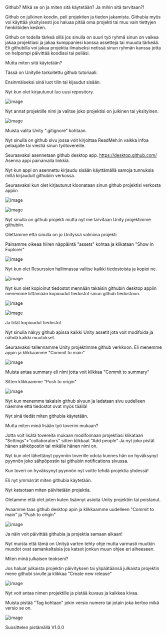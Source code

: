 Github? Mikä se on ja miten sitä käytetään? Ja mihin sitä tarvitaan?!

Github on julkinen koodin, peli projektien ja tiedon jakamista.
Githubia myös voi käyttää yksityisesti jos haluaa pitää oma projekti tai muu vain tiettyjen henkilöiden kesken.

Github on todella tärkeä sillä jos sinulla on suuri työ ryhmä sinun on vaikea jakaa projektiasi ja jakaa kumppaniesi kanssa assetteja tai muuuta tärkeää.
Eli githubilla voi jakaa projektia ilmaiseksi netissä sinun ryhmän kanssa jotta on helpompi päivittää koodiasi tai peliäsi.


Mutta miten sitä käytetään?

Tässä on Unitylle tarkoitettu github tutoriaali:

Ensinmäiseksi sinä luot tilin tai kijaudut sisään.

Nyt kun olet kirjautunut luo uusi repository.

![image](https://github.com/JukkaPekka99/Github-hy-dytys/assets/160464527/eaee20a0-e2a8-4fd3-87e9-43ea488193b9)

Nyt annat projektille nimi ja valitse joko projektisi on julkinen tai yksityinen.

![image](https://github.com/JukkaPekka99/Github-hy-dytys/assets/160464527/afb0baa0-45b4-4751-b5f3-fc5da561ec72)

Muista valita  Unity ".gitignore" kohtaan.


Nyt sinulla on github sivu jossa voit kirjoittaa ReadMeh:in vaikka infoa pelaajalle tai viestiä sinun työtovereille.

Seuraavaksi asennetaan github desktop app.
https://desktop.github.com/
Asenna appi painamalla linkkiä.

Nyt kun appi on asennettu kirjaudu sisään käyttämällä samoja tunnuksia millä kirjauduit githubiin verkossa.

Seuraavaksi kun olet kirjautunut kloonataan sinun github projektisi verkosta appiin

![image](https://github.com/JukkaPekka99/Github-hy-dytys/assets/160464527/dd218c4c-68a6-48a2-82ce-e8bd51a4902d)


![image](https://github.com/JukkaPekka99/Github-hy-dytys/assets/160464527/3f5b6795-59c7-42a2-b09b-7134ae3333ef)


Nyt sinulla on github projekti mutta nyt me tarvitaan Unity projektimme githubiin.

Olettamme että sinulla on jo Unityssä valmiina projekti 

Painamme oikeaa hiiren näppäintä "assets" kohtaa ja klikataan "Show in Explorer"

![image](https://github.com/JukkaPekka99/Github-hy-dytys/assets/160464527/9bd2d968-efd4-4dab-8542-40265c45144e)

Nyt kun olet Resurssien hallinnassa valitse kaikki tiedostoista ja kopioi ne.

![image](https://github.com/JukkaPekka99/Github-hy-dytys/assets/160464527/335ac08d-3e04-497c-91c1-9f54162c871b)

Nyt kun olet kopioinut tiedostot mennään takaisin githubin desktop appiin menemme liittämään kopioudut tiedostot sinun github tiedostoon.

![image](https://github.com/JukkaPekka99/Github-hy-dytys/assets/160464527/b53d255a-1833-4877-adeb-e88b2431fe09)

![image](https://github.com/JukkaPekka99/Github-hy-dytys/assets/160464527/bc8dcda1-6821-4083-bb59-32a6afb38229)

Ja liität kopioudut tiedostot.

Nyt sinulla näkyy github apissa kaikki Unity assetit jota voit modifoida ja nähdä kaikki muutokset.

Seuraavaksi tallennamme Unity projektimme github verkkoon.
Eli menemme appin ja klikkaamme "Commit to main"

![image](https://github.com/JukkaPekka99/Github-hy-dytys/assets/160464527/c64b44bb-bebb-41c6-b1f2-073f8091895d)

Muista antaa summary eli nimi jotta voit klikkaa "Commit to summary"

Sitten klikkaamme "Push to origin"

![image](https://github.com/JukkaPekka99/Github-hy-dytys/assets/160464527/2a83ebe1-0a0c-4a71-bf38-6f132e1efe59)

Nyt kun menemme takaisin github sivuun ja ladataan sivu uudelleen näemme että tiedostot ovat myös täällä!

Nyt sinä tiedät miten githubia käytetään.

Mutta miten minä lisään työ toverini mukaan?

Jotta voit lisätä tovereita mukaan modifoimaan projektiasi klikataan "Settings">"collaborators"
sitten klikkaat "Add people"
Ja nyt joko pistät hänen sähköpostin tai mikälie hänen nimi on.

Nyt kun olet lähettänyt pyynnön toverille odota kunnes hän on hyväksynyt pyynnön joko sähpöpostin tai githubin notifications sivussa.

Kun toveri on hyväksynyt pyynnön nyt voitte tehdä projektia yhdessä!



Eli nyt ymmärrät miten githubia käytetään.

Nyt katsotaan miten päivitetään projektia.

Oletamme että olet joten kuten lisännyt asioita Unity projektiin tai poistanut.

Avaamme taas github desktop apin ja klikkaamme uudelleen "Commit to main" ja "Push to origin"

![image](https://github.com/JukkaPekka99/Github-hy-dytys/assets/160464527/0c471fd2-5a73-40be-98e6-67338981c3ac)

Ja näin voit päivittää githubia ja projektia samaan aikaan!


Nyt muista että tämä on Unityä varten tehty ohje mutta varmasti muutkin muodot ovat samankaltaisia jos katsot jonkun muun ohjee eri aiheeseen.


Miten minä julkaisen teokseni?

Jos haluat julkaista projektin päivityksen tai ylipäätäänsä julkaista projektin mene githubi sivulle ja klikkaa "Create new release"

![image](https://github.com/JukkaPekka99/Github-hy-dytys/assets/160464527/198b0b4e-4dcb-4f91-8569-f47a6c92e24a)

Nyt voit antaa nimen projektille ja pistää kuvaus ja kaikkea kivaa.

Muista pistää "Tag kohtaan" jokin versio numero tai jotain joka kertoo mikä versio se on.

![image](https://github.com/JukkaPekka99/Github-hy-dytys/assets/160464527/f50ef256-0fea-4a59-8dca-34d7aadb08c1)

Suosittelen pistämällä V1.0.0


